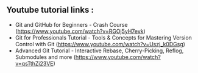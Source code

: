 



## Youtube tutorial links :
- Git and GitHub for Beginners - Crash Course (https://www.youtube.com/watch?v=RGOj5yH7evk)
- Git for Professionals Tutorial - Tools & Concepts for Mastering Version Control with Git (https://www.youtube.com/watch?v=Uszj_k0DGsg)
- Advanced Git Tutorial - Interactive Rebase, Cherry-Picking, Reflog, Submodules and more (https://www.youtube.com/watch?v=qsTthZi23VE)